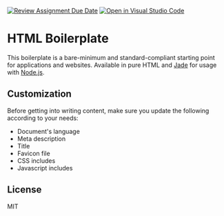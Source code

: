 [![Review Assignment Due Date](https://classroom.github.com/assets/deadline-readme-button-24ddc0f5d75046c5622901739e7c5dd533143b0c8e959d652212380cedb1ea36.svg)](https://classroom.github.com/a/94rK0ZgX)
[![Open in Visual Studio Code](https://classroom.github.com/assets/open-in-vscode-718a45dd9cf7e7f842a935f5ebbe5719a5e09af4491e668f4dbf3b35d5cca122.svg)](https://classroom.github.com/online_ide?assignment_repo_id=12621957&assignment_repo_type=AssignmentRepo)
# HTML Boilerplate

This boilerplate is a bare-minimum and standard-compliant starting point for applications and websites. Available in pure HTML and [Jade](http://jade-lang.com/) for usage with [Node.js](http://nodejs.org/).

## Customization

Before getting into writing content, make sure you update the following according to your needs:

* Document's language
* Meta description
* Title
* Favicon file
* CSS includes
* Javascript includes

## License

MIT
